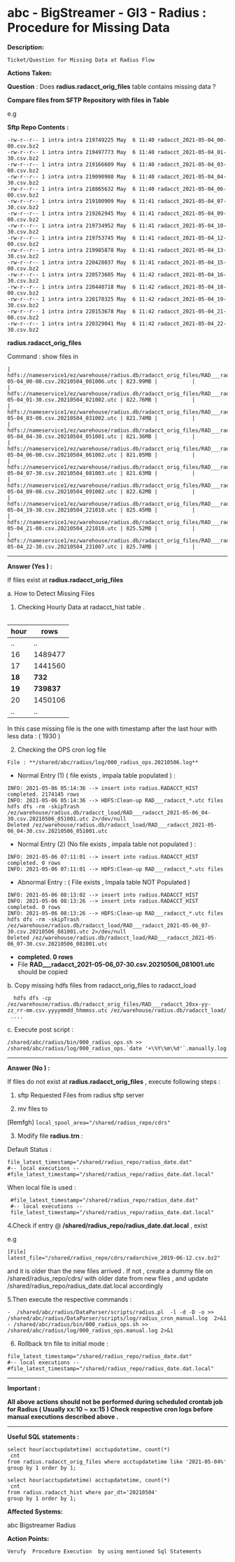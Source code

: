 # abc - BigStreamer - GI3 -  Radius : Procedure for Missing Data


<b>Description:</b>

```
Ticket/Question for Missing Data at Radius Flow
```


<b>Actions Taken:</b>


**Question** :  Does  **radius.radacct_orig_files** table contains missing data ?

   **Compare files from SFTP Repository with files in Table**

   e.g

 **Sftp Repo Contents :**

```
-rw-r--r-- 1 intra intra 219749225 May  6 11:40 radacct_2021-05-04_00-00.csv.bz2
-rw-r--r-- 1 intra intra 219497773 May  6 11:40 radacct_2021-05-04_01-30.csv.bz2
-rw-r--r-- 1 intra intra 219166609 May  6 11:40 radacct_2021-05-04_03-00.csv.bz2
-rw-r--r-- 1 intra intra 219090980 May  6 11:40 radacct_2021-05-04_04-30.csv.bz2
-rw-r--r-- 1 intra intra 218865632 May  6 11:40 radacct_2021-05-04_06-00.csv.bz2
-rw-r--r-- 1 intra intra 219100909 May  6 11:41 radacct_2021-05-04_07-30.csv.bz2
-rw-r--r-- 1 intra intra 219262945 May  6 11:41 radacct_2021-05-04_09-00.csv.bz2
-rw-r--r-- 1 intra intra 219734952 May  6 11:41 radacct_2021-05-04_10-30.csv.bz2
-rw-r--r-- 1 intra intra 219753745 May  6 11:41 radacct_2021-05-04_12-00.csv.bz2
-rw-r--r-- 1 intra intra 219985878 May  6 11:41 radacct_2021-05-04_13-30.csv.bz2
-rw-r--r-- 1 intra intra 220428037 May  6 11:41 radacct_2021-05-04_15-00.csv.bz2
-rw-r--r-- 1 intra intra 220573605 May  6 11:42 radacct_2021-05-04_16-30.csv.bz2
-rw-r--r-- 1 intra intra 220440718 May  6 11:42 radacct_2021-05-04_18-00.csv.bz2
-rw-r--r-- 1 intra intra 220170325 May  6 11:42 radacct_2021-05-04_19-30.csv.bz2
-rw-r--r-- 1 intra intra 220153678 May  6 11:42 radacct_2021-05-04_21-00.csv.bz2
-rw-r--r-- 1 intra intra 220329041 May  6 11:42 radacct_2021-05-04_22-30.csv.bz2
```

**radius.radacct_orig_files**

Command : show files in <table>

```
| hdfs://nameservice1/ez/warehouse/radius.db/radacct_orig_files/RAD___radacct_2021-05-04_00-00.csv.20210504_001006.utc | 823.99MB |           |
| hdfs://nameservice1/ez/warehouse/radius.db/radacct_orig_files/RAD___radacct_2021-05-04_01-30.csv.20210504_021002.utc | 822.76MB |           |
| hdfs://nameservice1/ez/warehouse/radius.db/radacct_orig_files/RAD___radacct_2021-05-04_03-00.csv.20210504_031002.utc | 821.74MB |           |
| hdfs://nameservice1/ez/warehouse/radius.db/radacct_orig_files/RAD___radacct_2021-05-04_04-30.csv.20210504_051001.utc | 821.36MB |           |
| hdfs://nameservice1/ez/warehouse/radius.db/radacct_orig_files/RAD___radacct_2021-05-04_06-00.csv.20210504_061002.utc | 821.05MB |           |
| hdfs://nameservice1/ez/warehouse/radius.db/radacct_orig_files/RAD___radacct_2021-05-04_07-30.csv.20210504_081003.utc | 821.63MB |           |
| hdfs://nameservice1/ez/warehouse/radius.db/radacct_orig_files/RAD___radacct_2021-05-04_09-00.csv.20210504_091002.utc | 822.62MB |           |
| hdfs://nameservice1/ez/warehouse/radius.db/radacct_orig_files/RAD___radacct_2021-05-04_19-30.csv.20210504_221010.utc | 825.45MB |           |
| hdfs://nameservice1/ez/warehouse/radius.db/radacct_orig_files/RAD___radacct_2021-05-04_21-00.csv.20210504_221010.utc | 825.52MB |           |
| hdfs://nameservice1/ez/warehouse/radius.db/radacct_orig_files/RAD___radacct_2021-05-04_22-30.csv.20210504_231007.utc | 825.74MB |           |
```

---

**Answer (Yes ) :**
 
If files exist at **radius.radacct_orig_files** 

a. How to Detect Missing Files 

  1. Checking Hourly Data at radacct_hist table . 


| hour| rows |
| ------ | ------ |
| ..| .. |
| 16 | 1489477 |
| 17             | 1441560 |		
| **18**             | **732**     |		
| **19**             | **739837**  |	
| 20             | 1450106 |	
| ..| .. |

In this case missing file is the one with timestamp after the last hour with less data : ( 1930 ) 


  2. Checking the OPS cron log file 

    File : **/shared/abc/radius/log/000_radius_ops.20210506.log**
  
 -   Normal Entry (1) ( file exists , impala table populated ) :

```
INFO: 2021-05-06 05:14:36 --> insert into radius.RADACCT_HIST completed. 2174145 rows
INFO: 2021-05-06 05:14:36 --> HDFS:Clean-up RAD___radacct_*.utc files
hdfs dfs -rm -skipTrash /ez/warehouse/radius.db/radacct_load/RAD___radacct_2021-05-06_04-30.csv.20210506_051001.utc 2>/dev/null
Deleted /ez/warehouse/radius.db/radacct_load/RAD___radacct_2021-05-06_04-30.csv.20210506_051001.utc
```

 -   Normal Entry (2) (No file exists , impala table not populated ) :

```
INFO: 2021-05-06 07:11:01 --> insert into radius.RADACCT_HIST completed. 0 rows
INFO: 2021-05-06 07:11:01 --> HDFS:Clean-up RAD___radacct_*.utc files
```

- Abnormal Entry : ( File exists , Impala table NOT Populated ) 


```
INFO: 2021-05-06 08:13:02 --> insert into radius.RADACCT_HIST
INFO: 2021-05-06 08:13:26 --> insert into radius.RADACCT_HIST completed. 0 rows
INFO: 2021-05-06 08:13:26 --> HDFS:Clean-up RAD___radacct_*.utc files
hdfs dfs -rm -skipTrash /ez/warehouse/radius.db/radacct_load/RAD___radacct_2021-05-06_07-30.csv.20210506_081001.utc 2>/dev/null
Deleted /ez/warehouse/radius.db/radacct_load/RAD___radacct_2021-05-06_07-30.csv.20210506_081001.utc
```

 - **completed. 0 rows**
 - File **RAD___radacct_2021-05-06_07-30.csv.20210506_081001.utc** should be copied 

b. Copy missing hdfs files from radacct_orig_files to radacct_load

```
  hdfs dfs -cp /ez/warehouse/radius.db/radacct_orig_files/RAD___radacct_20xx-yy-zz_rr-mm.csv.yyyymmdd_hhmmss.utc /ez/warehouse/radius.db/radacct_load/
 ....
```

c. Execute post script :


```
/shared/abc/radius/bin/000_radius_ops.sh >> /shared/abc/radius/log/000_radius_ops.`date '+\%Y\%m\%d'`.manually.log
```


---
**Answer (No ) :**  

If files do not exist at **radius.radacct_orig_files** , execute following steps : 


1. sftp Requested  Files from radius sftp server

2. mv files to

  [Remfgh]
`local_spool_area="/shared/radius_repo/cdrs"`

3. Modify file  **radius.trn** :

Default Status :

```
file_latest_timestamp="/shared/radius_repo/radius_date.dat"
#-- local executions --
#file_latest_timestamp="/shared/radius_repo/radius_date.dat.local"
```

When local file is used :

```
 #file_latest_timestamp="/shared/radius_repo/radius_date.dat"
 #-- local executions --
 file_latest_timestamp="/shared/radius_repo/radius_date.dat.local"
```

4.Check if entry @ **/shared/radius_repo/radius_date.dat.local** , exist

e.g

```
[File]
latest_file="/shared/radius_repo/cdrs/radarchive_2019-06-12.csv.bz2"
```

and it is older than the new files arrived .
If not , create a dummy file on /shared/radius_repo/cdrs/ with older date from new files , and update /shared/radius_repo/radius_date.dat.local accordingly

5.Then execute the respective commands :

```
-  /shared/abc/radius/DataParser/scripts/radius.pl  -l -d -D -o >> /shared/abc/radius/DataParser/scripts/log/radius_cron_manual.log  2>&1
- /shared/abc/radius/bin/000_radius_ops.sh >> /shared/abc/radius/log/000_radius_ops.manual.log 2>&1
```


6. Rollback trn file to initial mode :


```
file_latest_timestamp="/shared/radius_repo/radius_date.dat"
#-- local executions --
#file_latest_timestamp="/shared/radius_repo/radius_date.dat.local"
```

---
**Important :**

**All above actions should not be performed during scheduled crontab job for Radius ( Usually xx:10 ~ xx:15 ) 
Check respective cron logs before manual executions described above .**

---
**Useful SQL statements :**

```
select hour(acctupdatetime) acctupdatetime, count(*)
 cnt
from radius.radacct_orig_files where acctupdatetime like '2021-05-04%'
group by 1 order by 1;
```

```
select hour(acctupdatetime) acctupdatetime, count(*)
 cnt
from radius.radacct_hist where par_dt='20210504'
group by 1 order by 1;
```

<b>Affected Systems:</b>

abc Bigstreamer Radius

<b>Action Points:</b>

```
Verufy  Procedure Execution  by using mentioned Sql Statements
```
